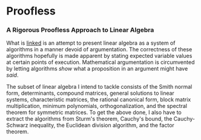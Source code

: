 # Proofless
### A Rigorous Proofless Approach to Linear Algebra

What is [linked](proofless.pdf) is an attempt to present linear algebra as a system of algorithms in a manner devoid of argumentation. The correctness of these algorithms hopefully is made apparent by stating expected variable values at certain points of execution. Mathematical argumentation is circumvented by letting algorithms *show* what a proposition in an argument might have *said*.
		
The subset of linear algebra I intend to tackle consists of the Smith normal form, determinants, compound matrices, general solutions to linear systems, characteristic matrices, the rational canonical form, block matrix multiplication, minimum polynomials, orthogonalization, and the spectral theorem for symmetric matrices. To get the above done, I also have to extract the algorithms from Sturm's theorem, Cauchy's bound, the Cauchy-Schwarz inequality, the Euclidean division algorithm, and the factor theorem.
